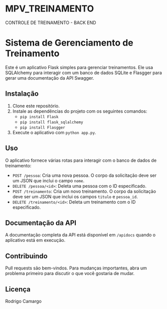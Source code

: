 # MPV_TREINAMENTO
CONTROLE DE TREINAMENTO - BACK END
# Sistema de Gerenciamento de Treinamento

Este é um aplicativo Flask simples para gerenciar treinamentos. Ele usa SQLAlchemy para interagir com um banco de dados SQLite e Flasgger para gerar uma documentação da API Swagger.

## Instalação

1. Clone este repositório.
2. Instale as dependências do projeto com os seguintes comandos:
    - `pip install Flask`
    - `pip install flask_sqlalchemy`
    - `pip install Flasgger`
3. Execute o aplicativo com `python app.py`.

## Uso

O aplicativo fornece várias rotas para interagir com o banco de dados de treinamento:

- `POST /pessoa`: Cria uma nova pessoa. O corpo da solicitação deve ser um JSON que inclui o campo `nome`.
- `DELETE /pessoa/<id>`: Deleta uma pessoa com o ID especificado.
- `POST /treinamento`: Cria um novo treinamento. O corpo da solicitação deve ser um JSON que inclui os campos `titulo` e `pessoa_id`.
- `DELETE /treinamento/<id>`: Deleta um treinamento com o ID especificado.

## Documentação da API

A documentação completa da API está disponível em `/apidocs` quando o aplicativo está em execução.

## Contribuindo

Pull requests são bem-vindos. Para mudanças importantes, abra um problema primeiro para discutir o que você gostaria de mudar.

## Licença

Rodrigo Camargo
